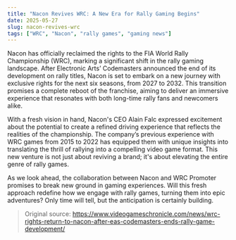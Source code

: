 ```yaml
---
title: "Nacon Revives WRC: A New Era for Rally Gaming Begins"
date: 2025-05-27
slug: nacon-revives-wrc
tags: ["WRC", "Nacon", "rally games", "gaming news"]
---
```


Nacon has officially reclaimed the rights to the FIA World Rally Championship (WRC), marking a significant shift in the rally gaming landscape. After Electronic Arts’ Codemasters announced the end of its development on rally titles, Nacon is set to embark on a new journey with exclusive rights for the next six seasons, from 2027 to 2032. This transition promises a complete reboot of the franchise, aiming to deliver an immersive experience that resonates with both long-time rally fans and newcomers alike.

With a fresh vision in hand, Nacon's CEO Alain Falc expressed excitement about the potential to create a refined driving experience that reflects the realities of the championship. The company’s previous experience with WRC games from 2015 to 2022 has equipped them with unique insights into translating the thrill of rallying into a compelling video game format. This new venture is not just about reviving a brand; it's about elevating the entire genre of rally games.

As we look ahead, the collaboration between Nacon and WRC Promoter promises to break new ground in gaming experiences. Will this fresh approach redefine how we engage with rally games, turning them into epic adventures? Only time will tell, but the anticipation is certainly building.

> Original source: https://www.videogameschronicle.com/news/wrc-rights-return-to-nacon-after-eas-codemasters-ends-rally-game-development/